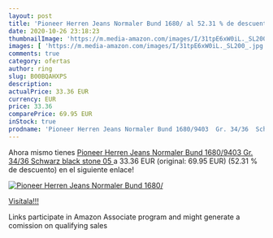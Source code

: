 ```yaml
---
layout: post
title: 'Pioneer Herren Jeans Normaler Bund 1680/ al 52.31 % de descuento'
date: 2020-10-26 23:18:23
thumbnailImage: 'https://m.media-amazon.com/images/I/31tpE6xW0iL._SL200_.jpg'
images: [ 'https://m.media-amazon.com/images/I/31tpE6xW0iL._SL200_.jpg' ]
comments: true
category: ofertas
author: ring
slug: B00BQAHXPS
description:
actualPrice: 33.36 EUR
currency: EUR
price: 33.36
comparePrice: 69.95 EUR
inStock: true
prodname: 'Pioneer Herren Jeans Normaler Bund 1680/9403  Gr. 34/36  Schwarz  black stone 05 '
---
```


Ahora mismo tienes [Pioneer Herren Jeans Normaler Bund 1680/9403  Gr. 34/36  Schwarz  black stone 05 ](https://www.amazon.de/dp/B00BQAHXPS/?tag=tolees0ca-21) a 33.36 EUR (original: 69.95 EUR) (52.31 %  de descuento) en el siguiente enlace!

[![Pioneer Herren Jeans Normaler Bund 1680/](https://m.media-amazon.com/images/I/31tpE6xW0iL._SL200_.jpg)](https://www.amazon.de/dp/B00BQAHXPS/?tag=tolees0ca-21)

[Visítala!!!](https://www.amazon.de/dp/B00BQAHXPS/?tag=tolees0ca-21)

Links participate in Amazon Associate program and might generate a comission on qualifying sales
